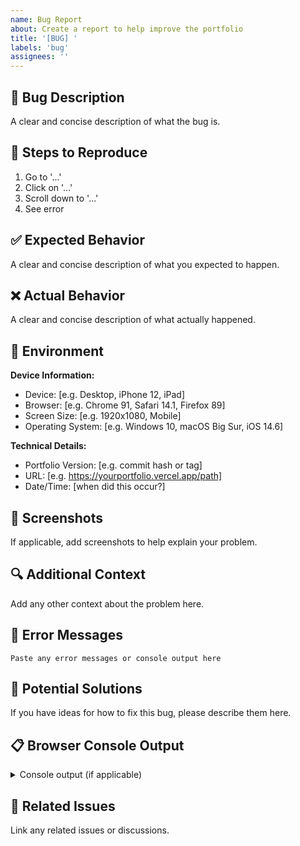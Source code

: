 ```yaml
---
name: Bug Report
about: Create a report to help improve the portfolio
title: '[BUG] '
labels: 'bug'
assignees: ''
---
```


## 🐛 Bug Description

A clear and concise description of what the bug is.

## 🔄 Steps to Reproduce

1. Go to '...'
2. Click on '...'
3. Scroll down to '...'
4. See error

## ✅ Expected Behavior

A clear and concise description of what you expected to happen.

## ❌ Actual Behavior

A clear and concise description of what actually happened.

## 📱 Environment

**Device Information:**
- Device: [e.g. Desktop, iPhone 12, iPad]
- Browser: [e.g. Chrome 91, Safari 14.1, Firefox 89]
- Screen Size: [e.g. 1920x1080, Mobile]
- Operating System: [e.g. Windows 10, macOS Big Sur, iOS 14.6]

**Technical Details:**
- Portfolio Version: [e.g. commit hash or tag]
- URL: [e.g. https://yourportfolio.vercel.app/path]
- Date/Time: [when did this occur?]

## 📸 Screenshots

If applicable, add screenshots to help explain your problem.

## 🔍 Additional Context

Add any other context about the problem here.

## 🚨 Error Messages

```
Paste any error messages or console output here
```

## 🧪 Potential Solutions

If you have ideas for how to fix this bug, please describe them here.

## 📋 Browser Console Output

<details>
<summary>Console output (if applicable)</summary>

```javascript
// Paste console output here
```

</details>

## 🔗 Related Issues

Link any related issues or discussions.